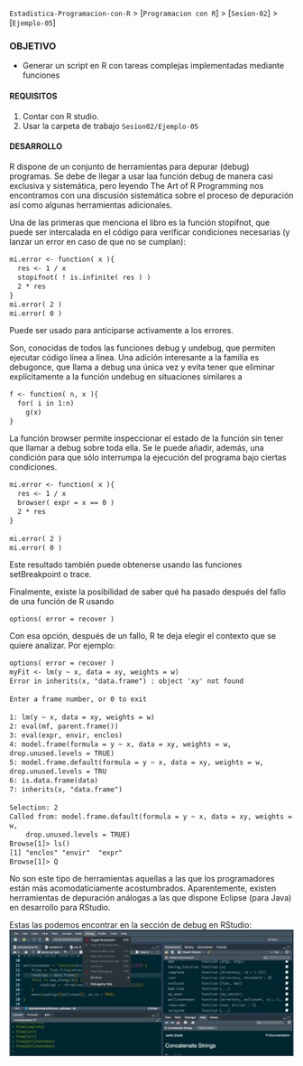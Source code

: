 `Estadistica-Programacion-con-R` > [`Programacion con R`] > [`Sesion-02`] > [`Ejemplo-05`] 
### OBJETIVO
- Generar un script en R con tareas complejas implementadas mediante funciones

#### REQUISITOS
1. Contar con R studio.
1. Usar la carpeta de trabajo `Sesion02/Ejemplo-05`

#### DESARROLLO

R dispone de un conjunto de herramientas para depurar (debug) programas. Se debe de llegar a usar laa función debug de manera casi exclusiva y sistemática, pero leyendo The Art of R Programming nos encontramos con una discusión sistemática sobre el proceso de depuración así como algunas herramientas adicionales.

Una de las primeras que menciona el libro es la función stopifnot, que puede ser intercalada en el código para verificar condiciones necesarias (y lanzar un error en caso de que no se cumplan):
```{r}
mi.error <- function( x ){
  res <- 1 / x
  stopifnot( ! is.infinite( res ) )
  2 * res
} 
mi.error( 2 )
mi.error( 0 )
```
Puede ser usado para anticiparse activamente a los errores.

Son, conocidas de todos las funciones debug y undebug, que permiten ejecutar código línea a línea. Una adición interesante a la familia es debugonce, que llama a debug una única vez y evita tener que eliminar explícitamente a la función undebug en situaciones similares a
```{r}
f <- function( n, x ){
  for( i in 1:n)
    g(x)
}
```
La función browser permite inspeccionar el estado de la función sin tener que llamar a debug sobre toda ella. Se le puede añadir, además, una condición para que sólo interrumpa la ejecución del programa bajo ciertas condiciones.
```{r}
mi.error <- function( x ){
  res <- 1 / x
  browser( expr = x == 0 )
  2 * res
}
 
mi.error( 2 )
mi.error( 0 )
```
Este resultado también puede obtenerse usando las funciones setBreakpoint o trace.

Finalmente, existe la posibilidad de saber qué ha pasado después del fallo de una función de R usando
```{r}
options( error = recover )
```
Con esa opción, después de un fallo, R te deja elegir el contexto que se quiere analizar. Por ejemplo:

```{r}
options( error = recover )
myFit <- lm(y ~ x, data = xy, weights = w)
Error in inherits(x, "data.frame") : object 'xy' not found

Enter a frame number, or 0 to exit   

1: lm(y ~ x, data = xy, weights = w)
2: eval(mf, parent.frame())
3: eval(expr, envir, enclos)
4: model.frame(formula = y ~ x, data = xy, weights = w, drop.unused.levels = TRUE)
5: model.frame.default(formula = y ~ x, data = xy, weights = w, drop.unused.levels = TRU
6: is.data.frame(data)
7: inherits(x, "data.frame")

Selection: 2
Called from: model.frame.default(formula = y ~ x, data = xy, weights = w, 
    drop.unused.levels = TRUE)
Browse[1]> ls()
[1] "enclos" "envir"  "expr"  
Browse[1]> Q
```

No son este tipo de herramientas aquellas a las que los programadores están más acomodaticiamente acostumbrados. Aparentemente, existen herramientas de depuración análogas a las que dispone Eclipse (para Java) en desarrollo para RStudio. 

Estas las podemos encontrar en la sección de debug en RStudio: 
![RDebug](../images/RDebug.png)


